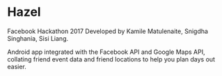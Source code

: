 # Hazel
Facebook Hackathon 2017
Developed by Kamile Matulenaite, Snigdha Singhania, Sisi Liang.

Android app integrated with the Facebook API and Google Maps API, collating friend event data and friend locations to help you plan days out easier.
